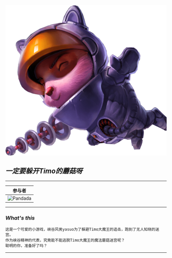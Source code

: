 ![Timo大魔王](https://github.com/mythg/fightToTimo/blob/master/designAssets/timo-618x576.png )

## _一定要躲开Timo的蘑菇呀_

***

|参与者|
|---
|![Pandada](https://img.shields.io/badge/Pandada-%E9%83%AD%E4%BA%86%E4%B8%AA%E6%B2%BB%E6%B5%A9-brightgreen)
***
### _What's this_
    这是一个可爱的小游戏，峡谷风男yasuo为了躲避Timo大魔王的追击，跑到了无人知晓的迷宫。
    作为峡谷精神的代表，究竟能不能逃脱Timo大魔王的魔法蘑菇迷宫呢？
    聪明的你，准备好了吗？
***
